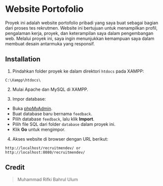 # Website Portofolio
Proyek ini adalah website portofolio pribadi yang saya buat sebagai bagian dari proses tes rekrutmen. Website ini bertujuan untuk menampilkan profil, pengalaman kerja, proyek, dan keterampilan saya dalam pengembangan web. Melalui proyek ini, saya ingin menunjukkan kemampuan saya dalam membuat desain antarmuka yang responsif.

## Installation

1. Pindahkan folder proyek ke dalam direktori `htdocs` pada XAMPP:

```
C:\Xampp\htdocs\
```
2. Mulai Apache dan MySQL di XAMPP.

3. Impor database:
- Buka [phpMyAdmin](http://localhost/phpmyadmin/).
- Buat database baru bernama `feedback`.
- Pilih database `feedback`, lalu klik **Import**.
- Pilih file SQL dari folder `database` dalam proyek ini.
- Klik **Go** untuk mengimpor.

4. Akses website di browser dengan URL berikut:
```
http://localhost/recruitmendev/ or http://localhost:8080/recruitmendev/
```

## Credit
> Muhammad Rifki Bahrul Ulum

